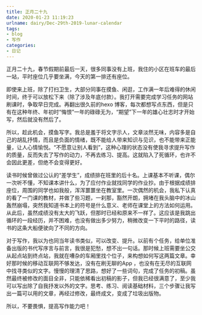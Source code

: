 ```yaml
---
title: 正月二十九
date: 2020-01-23 11:19:23
urlname: dairy/Dec-29th-2019-lunar-calendar
tags:
- blog
- 写作
categories:
- 日记 
---
```


正月二十九，春节假期前最后一天，很多同事没有上班，我住的小区在班车的最后一站，平时座位几乎要坐满，今天的第一排还有座位。

<!-- more -->

即使来上班，除了打扫卫生，大部分同事在摸鱼、闲逛，工作满一年后难得的休闲时间，终于可以放松下来（除了涉及年底付款）。我打开需要完成学习任务的网站刷课时，争取早日完成。再翻出很久前的hexo 博客，每次都想写点东西，但是只有在这种年终、年初时“悔恨”一年的碌碌无为，“期望”下一年的雄心壮志时才开始写，然后就没有然后了。

所以，趁此机会，摸鱼写字。我总是羞于将文字示人，文章淡然无味，内容多是自己的胡乱抒情，而且是负面的情绪，既不能给人带来知识与见识，也不能带来正能量，让人心情愉悦。“不愿意让别人看到”，这种心理的状态没有使我寻求提升写作的质量，反而失去了写作的动力，不再去练习、提高。这就陷入了死循环，也许不会因此更差，但绝不会变得更好。

读书时候曾做过公认的“差学生”，成绩排在班里的后十名。上课基本不听课，偶尔一次听不懂，不知课本讲什么，为了应付作业就找同学的作业抄。由于根据成绩排座位，周围的同学也如我般，浑浑噩噩坐在教室里。一次偶然的机会，我私下认真的看了一门课的教材，并做了些习题，一刹那，豁然开朗，拥堵在我头脑中的冰山轰然崩塌，突然我知道书本上的符号是什么意义、老师在课堂上的方法如何运用。从此后，虽然成绩没有太大的飞跃，但那时已经和原来不一样了。这应该是我跳出循环的一段经历，并不困难，也没有做出多少努力，稍微改变一下平时的路径，读书的这条大船便驶向了不同的方向。

对于写作，我以为也同当年读书类似，可以改变、提升。以前有个任务，给单位准备出版的书代写序言与前言，我很是犯愁，想不出一句话。那时候上班需要坐公交从起点站到终点站，我就在嘈杂的车厢里找个位子，来构想如何写这两篇文章。幸好那时候的移动互联网不够发达，没有在刷无聊的App ，也没有在无尽的互联网中找寻类似的文字。慢慢的理清了思路，想好了一些词句，完成了任务的初稿。虽然最终被修改的面目全非，只能依稀看出初稿的影子，但我已经很满意了，至少我可以写出除了自我抒发以外的文字。思考、练习、阅读基础材料，三个步骤让我写出一篇可以用的文章，再经过修改，最终成文，变成了垃圾出版物。

所以，不要畏惧，提高写作能力吧！
